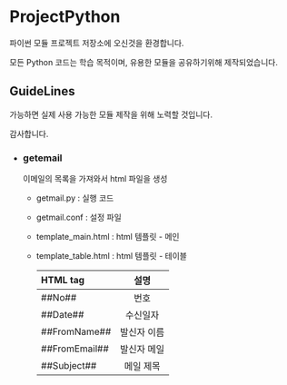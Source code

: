 # ProjectPython
파이썬 모듈 프로젝트 저장소에 오신것을 환경합니다. 

모든 Python 코드는 학습 목적이며, 유용한 모듈을 공유하기위해 제작되었습니다.

## GuideLines
가능하면 실제 사용 가능한 모듈 제작을 위해 노력할 것입니다.

감사합니다.


- ### getemail

  이메일의 목록을 가져와서 html 파일을 생성
  - getmail.py : 실행 코드
  - getmail.conf : 설정 파일
  - template_main.html : html 템플릿 - 메인
  - template_table.html : html 템플릿 - 테이블
    
    | HTML tag          | 설명               |
    | :---------------- | :----------------: |
    | \##No##           | 번호               |
    | \##Date##         | 수신일자           |
    | \##FromName##     | 발신자 이름        |
    | \##FromEmail##    | 발신자 메일        |
    | \##Subject##      | 메일 제목          |

      









